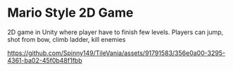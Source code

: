 # Mario Style 2D Game

2D game in Unity where player have to finish few levels.
Players can jump, shot from bow, climb ladder, kill enemies

https://github.com/Spinny149/TileVania/assets/91791583/356e0a00-3295-4361-ba02-45f0b48f1fbb

